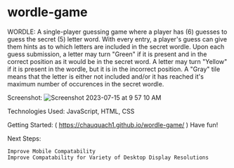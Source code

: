 # wordle-game
WORDLE: A single-player guessing game where a player has (6) guesses to guess the secret (5) letter word. With every entry, a player's guess can give them hints as to which letters are included in the secret wordle. Upon each guess submission, a letter may turn "Green" if it is present and in the correct position as it would be in the secret word. A letter may turn "Yellow" if it is present in the wordle, but it is in the incorrect position. A "Gray" tile means that the letter is either not included and/or it has reached it's maximum number of occurences in the secret wordle.

Screenshot: ![Screenshot 2023-07-15 at 9 57 10 AM](https://github.com/chauquach1/wordle-game/assets/110010009/4f22708c-37b7-4809-9dfb-4979fe5f4bc1)

Technologies Used: JavaScript, HTML, CSS

Getting Started: ( https://chauquach1.github.io/wordle-game/ ) Have fun!

Next Steps: 
```
Improve Mobile Compatability
Improve Compatability for Variety of Desktop Display Resolutions
```
